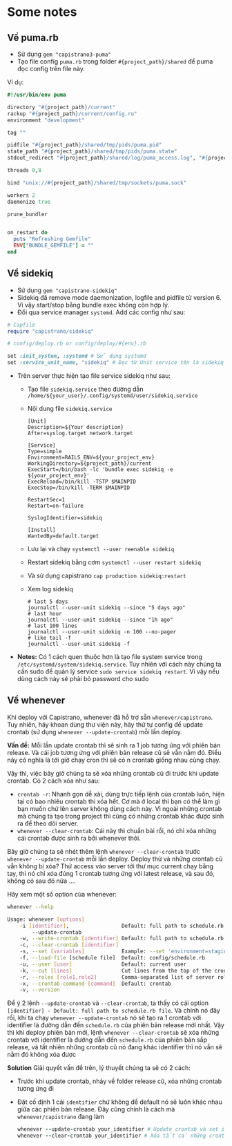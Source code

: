 # Some notes

## Về puma.rb

* Sử dụng `gem "capistrano3-puma"`
* Tạo file config `puma.rb` trong folder `#{project_path}/shared` để puma đọc config trên file này.

Ví dụ:

```ruby
#!/usr/bin/env puma

directory "#{project_path}/current"
rackup "#{project_path}/current/config.ru"
environment "development"

tag ""

pidfile "#{project_path}/shared/tmp/pids/puma.pid"
state_path "#{project_path}/shared/tmp/pids/puma.state"
stdout_redirect "#{project_path}/shared/log/puma_access.log", "#{project_path}/shared/log/puma_error.log", true

threads 0,8

bind "unix://#{project_path}/shared/tmp/sockets/puma.sock"

workers 2
daemonize true

prune_bundler


on_restart do
  puts "Refreshing Gemfile"
  ENV["BUNDLE_GEMFILE"] = ""
end
```

## Về sidekiq

* Sử dụng `gem "capistrano-sidekiq"`
* Sidekiq đã remove mode daemonization, logfile and pidfile từ version 6. Vì vậy start/stop bằng bundle exec không còn hợp lý.
* Đổi qua service manager `systemd`. Add các config như sau:

```ruby
# Capfile
require "capistrano/sidekiq"

# config/deploy.rb or config/deploy/#{env}.rb

set :init_system, :systemd # Sử dụng systemd
set :service_unit_name, "sidekiq" # Đọc từ Unit service tên là sidekiq
```

* Trên server thực hiện tạo file service sidekiq như sau:
  * Tạo file `sidekiq.service` theo đường dẫn `/home/${your_user}/.config/systemd/user/sidekiq.service`
  * Nội dung file `sidekiq.service`

    ```
    [Unit]
    Description=${Your description}
    After=syslog.target network.target

    [Service]
    Type=simple
    Environment=RAILS_ENV=${your_project_env}
    WorkingDirectory=${project_path}/current
    ExecStart=/bin/bash -lc 'bundle exec sidekiq -e ${your_project_env}'
    ExecReload=/bin/kill -TSTP $MAINPID
    ExecStop=/bin/kill -TERM $MAINPID

    RestartSec=1
    Restart=on-failure

    SyslogIdentifier=sidekiq

    [Install]
    WantedBy=default.target
    ```

  * Lưu lại và chạy `systemctl --user reenable sidekiq`
  * Restart sidekiq bằng cơm `systemctl --user restart sidekiq`
  * Và sử dụng capistrano `cap production sidekiq:restart`
  * Xem log sidekiq

    ```
    # last 5 days
    journalctl --user-unit sidekiq --since "5 days ago"
    # last hour
    journalctl --user-unit sidekiq --since "1h ago"
    # last 100 lines
    journalctl --user-unit sidekiq -n 100 --no-pager
    # like tail -f
    journalctl --user-unit sidekiq -f
    ```

* **Notes:** Có 1 cách quen thuộc hơn là tạo file system service trong `/etc/systemd/system/sidekiq.service`. Tuy nhiên với cách này chúng ta cần sudo để quản lý service `sudo service sidekiq restart`. Vì vậy nếu dùng cách này sẽ phải bỏ password cho sudo


## Về whenever

Khi deploy với Capistrano, whenever đã hỗ trợ sẵn `whenever/capistrano`. Tuy nhiên, hãy khoan dùng thư viện này, hãy thử tự config để update crontab (sử dụng `whenever --update-crontab`) mỗi lần deploy.

**Vấn đề:** Mỗi lần update crontab thì sẽ sinh ra 1 job tương ứng với phiên bản release. Và cái job tương ứng với phiên bản release cũ sẽ vẫn nằm đó. Điều này có nghĩa là tới giờ chạy cron thì sẽ có n crontab giống nhau cùng chạy.

Vậy thì, việc bây giờ chúng ta sẽ xóa những crontab cũ đi trước khi update crontab. Có 2 cách xóa như sau:

* `crontab -r`: Nhanh gọn dễ xài, dùng trực tiếp lệnh của crontab luôn, hiện tại có bao nhiêu crontab thì xóa hết. Cơ mà ở local thì bạn có thể làm gì bạn muốn chứ lên server không dùng cách này. Vì ngoài những crontab mà chúng ta tạo trong project thì cũng có những crontab khác được sinh ra để theo dõi server.
* `whenever --clear-crontab`: Cái này thì chuẩn bài rồi, nó chỉ xóa những cái crontab được sinh ra bởi whenever thôi.

Bây giờ chúng ta sẽ nhét thêm lệnh `whenever --clear-crontab` trước `whenever --update-crontab` mỗi lần deploy. Deploy thử và những crontab cũ vẫn không bị xóa? Thử access vào server tới thư mục current chạy bằng tay, thì nó chỉ xóa đúng 1 crontab tương ứng với latest release, và sau đó, không có sau đó nữa ....

Hãy xem một số option của whenever:

```bash
whenever --help

Usage: whenever [options]
    -i [identifier],                 Default: full path to schedule.rb file
        --update-crontab
    -w, --write-crontab [identifier] Default: full path to schedule.rb file
    -c, --clear-crontab [identifier]
    -s, --set [variables]            Example: --set 'environment=staging&path=/my/sweet/path'
    -f, --load-file [schedule file]  Default: config/schedule.rb
    -u, --user [user]                Default: current user
    -k, --cut [lines]                Cut lines from the top of the cronfile
    -r, --roles [role1,role2]        Comma-separated list of server roles to generate cron jobs for
    -x, --crontab-command [command]  Default: crontab
    -v, --version
```

Để ý 2 lệnh `--update-crontab` và `--clear-crontab`, ta thấy có cái option `[identifier] - Default: full path to schedule.rb file`. Và chính nó đây rồi, khi ta chạy `whenever --update-crontab` nó sẽ tạo ra 1 crontab với identifier là đường dẫn đến `schedule.rb` của phiên bản release mới nhất. Vậy thì khi deploy phiên bản mới, lệnh `whenever --clear-crontab` sẽ xóa những crontab với identifier là đường dẫn đến `schedule.rb` của phiên bản sắp release, và tất nhiên những crontab cũ nó đang khác identifier thì nó vẫn sẽ nằm đó không xóa được

**Solution** Giải quyết vấn đề trên, lý thuyết chúng ta sẽ có 2 cách:

* Trước khi update crontab, nhảy về folder release cũ, xóa những crontab tương ứng đi
* Đặt cố định 1 cái `identifier` chứ không để default nó sẽ luôn khác nhau giữa các phiên bản release. Đây cũng chính là cách mà `whenever/capistrano` đang làm

  ```ruby
  whenever --update-crontab your_identifier # Update crontab và set identifier
  whenever --clear-crontab your_identifier # Xóa tất cả những crontab có identifier tương ứng
  ```
